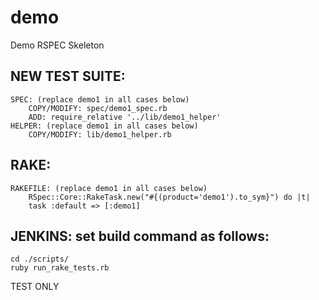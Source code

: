 # demo
Demo RSPEC Skeleton



## NEW TEST SUITE:
    SPEC: (replace demo1 in all cases below)
        COPY/MODIFY: spec/demo1_spec.rb
        ADD: require_relative '../lib/demo1_helper'
    HELPER: (replace demo1 in all cases below)
        COPY/MODIFY: lib/demo1_helper.rb
    
## RAKE: 
    RAKEFILE: (replace demo1 in all cases below)
        RSpec::Core::RakeTask.new("#{(product='demo1').to_sym}") do |t|
        task :default => [:demo1]
  
## JENKINS: set build command as follows:
    cd ./scripts/
    ruby run_rake_tests.rb



TEST ONLY